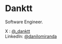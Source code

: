 # Danktt

Software Engineer.

X : [@_danktt](https://twitter.com/_danktt)  
LinkedIn: [@danilomiranda](https://linkedin.com/in/danilo-miranda15)

  
